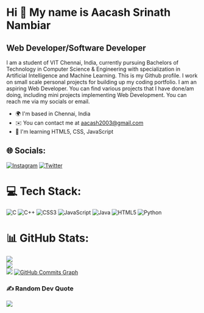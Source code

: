 Hi 👋 My name is Aacash Srinath Nambiar
=======================================

Web Developer/Software Developer
--------------------------------

I am a student of VIT Chennai, India, currently pursuing Bachelors of Technology in Computer Science & Engineering with specialization in Artificial Intelligence and Machine Learning. This is my Github profile. I work on small scale personal projects for building up my coding portfolio. I am an aspiring Web Developer. You can find various projects that I have done/am doing, including mini projects implementing Web Development. You can reach me via my socials or email.

* 🌍  I'm based in Chennai, India
* ✉️  You can contact me at [aacash2003@gmail.com](mailto:aacash2003@gmail.com)
* 🧠  I'm learning HTML5, CSS, JavaScript


## 🌐 Socials:
[![Instagram](https://img.shields.io/badge/Instagram-%23E4405F.svg?logo=Instagram&logoColor=white)](https://instagram.com/aacash.srinath) [![Twitter](https://img.shields.io/badge/Twitter-%231DA1F2.svg?logo=Twitter&logoColor=white)](https://twitter.com/Aacash_S) 

# 💻 Tech Stack:
![C](https://img.shields.io/badge/c-%2300599C.svg?style=flat&logo=c&logoColor=white) ![C++](https://img.shields.io/badge/c++-%2300599C.svg?style=flat&logo=c%2B%2B&logoColor=white) ![CSS3](https://img.shields.io/badge/css3-%231572B6.svg?style=flat&logo=css3&logoColor=white) ![JavaScript](https://img.shields.io/badge/javascript-%23323330.svg?style=flat&logo=javascript&logoColor=%23F7DF1E) ![Java](https://img.shields.io/badge/java-%23ED8B00.svg?style=flat&logo=java&logoColor=white) ![HTML5](https://img.shields.io/badge/html5-%23E34F26.svg?style=flat&logo=html5&logoColor=white) ![Python](https://img.shields.io/badge/python-3670A0?style=flat&logo=python&logoColor=ffdd54)
# 📊 GitHub Stats:
![](https://github-readme-stats.vercel.app/api?username=Aacash-Srinath&theme=gotham&hide_border=false&include_all_commits=true&count_private=true)<br/>
![](https://github-readme-streak-stats.herokuapp.com/?user=Aacash-Srinath&theme=gotham&hide_border=false)<br/>
![](https://github-readme-stats.vercel.app/api/top-langs/?username=Aacash-Srinath&theme=gotham&hide_border=false&include_all_commits=true&count_private=true&layout=compact)
<a href="http://www.github.com/Aacash-Srinath"><img src="https://github-readme-activity-graph.cyclic.app/graph?username=Aacash-Srinath&bg_color=0c1014&color=ffffff&line=0891b2&point=ffffff&area_color=1c1917&area=true&hide_border=false&custom_title=GitHub%20Commits%20Graph" alt="GitHub Commits Graph" /></a>

### ✍️ Random Dev Quote
![](https://quotes-github-readme.vercel.app/api?type=horizontal&theme=dark)

<!-- Proudly created with GPRM ( https://gprm.itsvg.in ) -->
